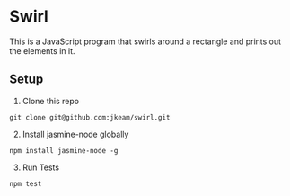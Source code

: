 # Swirl
This is a JavaScript program that swirls around a rectangle and prints out the elements in it.

## Setup
1. Clone this repo

  ```shell
  git clone git@github.com:jkeam/swirl.git
  ```
2. Install jasmine-node globally

  ```shell
  npm install jasmine-node -g
  ```
3. Run Tests

  ```shell
  npm test
  ```
